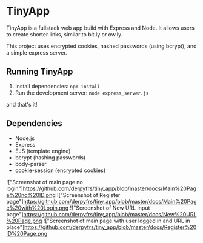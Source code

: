 # TinyApp

TinyApp is a fullstack web app build with Express and Node. It allows users to create shorter links, similar to bit.ly or ow.ly.

This project uses encrypted cookies, hashed passwords (using bcrypt), and a simple express server.

## Running TinyApp

1. Install dependencies: `npm install`
2. Run the development server: `node express_server.js`

and that's it!

## Dependencies

- Node.js
- Express
- EJS (template engine)
- bcrypt (hashing passwords)
- body-parser
- cookie-session (encrypted cookies)

!["Screenshot of main page no login"]https://github.com/derpyfrs/tiny_app/blob/master/docs/Main%20Page%20no%20ID.png
!["Screenshot of Register page"]https://github.com/derpyfrs/tiny_app/blob/master/docs/Main%20Page%20with%20Login.png
!["Screenshot of New URL Input page"]https://github.com/derpyfrs/tiny_app/blob/master/docs/New%20URL%20Page.png
!["Screenshot of main page with user logged in and URL in place"]https://github.com/derpyfrs/tiny_app/blob/master/docs/Register%20ID%20Page.png

